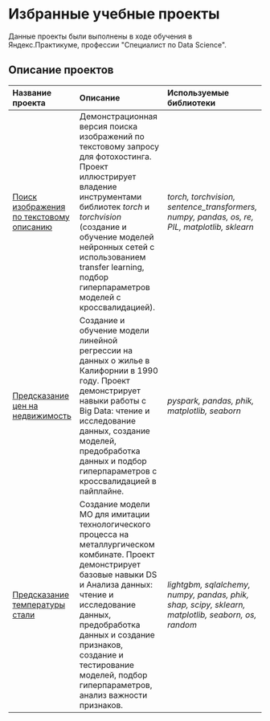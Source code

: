 # Избранные учебные проекты

Данные проекты были выполнены в ходе обучения в Яндекс.Практикуме, профессии  "Специалист по Data Science".

## Описание проектов


| Название проекта | Описание | Используемые библиотеки | 
| :---------------------- | :---------------------- | :---------------------- |
| [Поиск изображения по текстовому описанию](image-search-by-text-description) | Демонстрационная версия поиска изображений по текстовому запросу для фотохостинга. Проект иллюстрирует владение инструментами библиотек *torch* и *torchvision* (создание и обучение моделей нейронных сетей с использованием transfer learning, подбор гиперпараметров моделей с кроссвалидацией).| *torch, torchvision, sentence_transformers, numpy, pandas, os, re, PIL, matplotlib, sklearn*|
| [Предсказание цен на недвижимость](real-estate-value) | Создание и обучение модели линейной регрессии на данных о жилье в Калифорнии в 1990 году. Проект демонстрирует навыки работы с Big Data: чтение и исследование данных, создание моделей, предобработка данных и подбор гиперпараметров с кроссвалидацией в пайплайне.  | *pyspark, pandas, phik, matplotlib, seaborn* |
| [Предсказание температуры стали](steel-temperature) | Создание модели МО для имитации технологического процесса на металлургическом комбинате. Проект демонстрирует базовые навыки DS и Анализа данных: чтение и исследование данных, предобработка данных и создание признаков, создание и тестирование моделей, подбор гиперпараметров, анализ важности признаков. | *lightgbm, sqlalchemy, numpy, pandas, phik, shap, scipy, sklearn, matplotlib, seaborn, os, random* |
